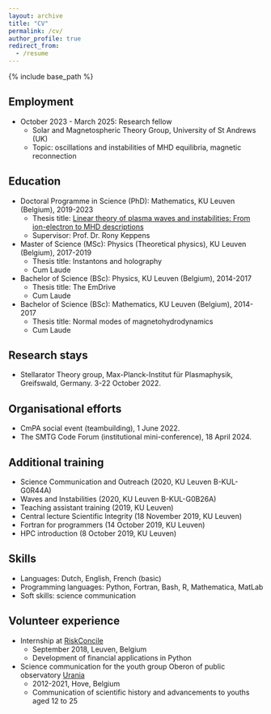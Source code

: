 ```yaml
---
layout: archive
title: "CV"
permalink: /cv/
author_profile: true
redirect_from:
  - /resume
---
```


{% include base_path %}

## Employment
* October 2023 - March 2025: Research fellow
  * Solar and Magnetospheric Theory Group, University of St Andrews (UK)
  * Topic: oscillations and instabilities of MHD equilibria, magnetic reconnection

## Education
* Doctoral Programme in Science (PhD): Mathematics, KU Leuven (Belgium), 2019-2023
  * Thesis title: [Linear theory of plasma waves and instabilities: From ion-electron to MHD descriptions](http://jordidj.github.io/files/thesis.pdf)
  * Supervisor: Prof. Dr. Rony Keppens
* Master of Science (MSc): Physics (Theoretical physics), KU Leuven (Belgium), 2017-2019
  * Thesis title: Instantons and holography
  * Cum Laude
* Bachelor of Science (BSc): Physics, KU Leuven (Belgium), 2014-2017
  * Thesis title: The EmDrive
  * Cum Laude
* Bachelor of Science (BSc): Mathematics, KU Leuven (Belgium), 2014-2017
  * Thesis title: Normal modes of magnetohydrodynamics
  * Cum Laude

## Research stays
* Stellarator Theory group, Max-Planck-Institut für Plasmaphysik, Greifswald, Germany. 3-22 October 2022.

## Organisational efforts
* CmPA social event (teambuilding), 1 June 2022.
* The SMTG Code Forum (institutional mini-conference), 18 April 2024.
  
## Additional training
* Science Communication and Outreach (2020, KU Leuven B-KUL-G0R44A)
* Waves and Instabilities (2020, KU Leuven B-KUL-G0B26A)
* Teaching assistant training (2019, KU Leuven)
* Central lecture Scientific Integrity (18 November 2019, KU Leuven)
* Fortran for programmers (14 October 2019, KU Leuven)
* HPC introduction (8 October 2019, KU Leuven)

## Skills
* Languages: Dutch, English, French (basic)
* Programming languages: Python, Fortran, Bash, R, Mathematica, MatLab
* Soft skills: science communication

<!-- ## Publications
  <ul>{% for post in site.publications reversed %}
    {% include archive-single-cv.html %}
  {% endfor %}</ul>
  
## Talks
  <ul>{% for post in site.talks reversed %}
    {% include archive-single-talk-cv.html  %}
  {% endfor %}</ul>
  
## Teaching
  <ul>{% for post in site.teaching reversed %}
    {% include archive-single-cv.html %}
  {% endfor %}</ul> -->

## Volunteer experience
* Internship at [RiskConcile](https://www.riskconcile.com)
  * September 2018, Leuven, Belgium
  * Development of financial applications in Python
* Science communication for the youth group Oberon of public observatory [Urania](https://www.urania.be)
  * 2012-2021, Hove, Belgium
  * Communication of scientific history and advancements to youths aged 12 to 25
